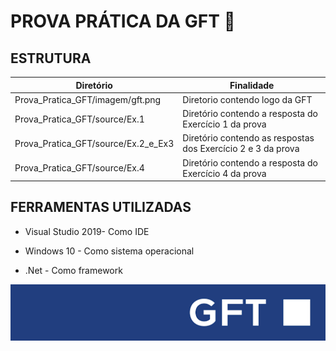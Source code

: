 # PROVA PRÁTICA DA GFT 📝


## ESTRUTURA 

| Diretório                    	| Finalidade       	                                                                                        | 
|------------------------------	|---------------------------------------------------------------------------------------------------------- |
|Prova_Pratica_GFT/imagem/gft.png                              	|  Diretorio contendo logo da GFT |
|Prova_Pratica_GFT/source/Ex.1                                 	|  Diretório contendo a resposta do  Exercício 1 da prova                          |
|Prova_Pratica_GFT/source/Ex.2_e_Ex3 	                          |  Diretório contendo as respostas dos  Exercício 2 e 3 da prova                            	|
|Prova_Pratica_GFT/source/Ex.4	                                 |  Diretório contendo a resposta do  Exercício 4 da prova                          	 |


## FERRAMENTAS UTILIZADAS

* Visual Studio 2019- Como IDE

* Windows 10 - Como sistema operacional

* .Net - Como framework

 ![GFT](Prova_Pratica_GFT/imagem/gft.png)
